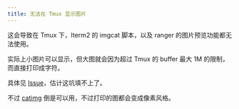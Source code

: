 ```yaml
---
title: 无法在 Tmux 显示图片
---
```



这会导致在 Tmux 下，Iterm2 的 imgcat 脚本，以及 ranger 的图片预览功能都无法使用。

实际上小图片可以显示，但大图就会因为超过 Tmux 的 buffer 最大 1M 的限制，而直接打印成字符。

具体见 [Issue](https://github.com/tmux/tmux/issues/1502#issuecomment-429710887)，估计这坑填不上了。

不过 [catimg](https://github.com/posva/catimg) 倒是可以用，不过打印的图都会变成像素风格。
